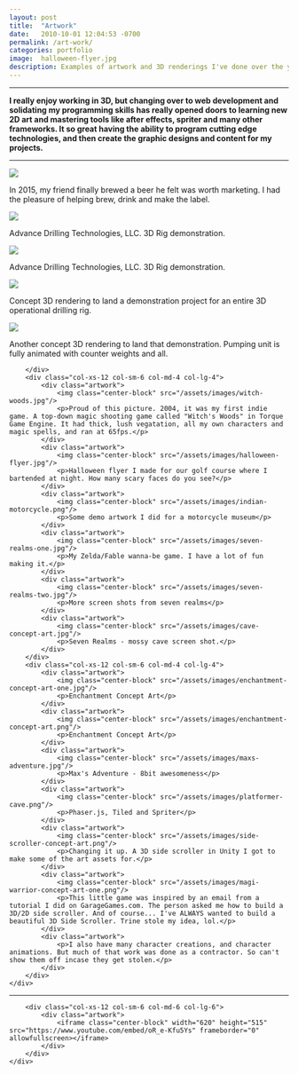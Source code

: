 ```yaml
---
layout: post
title:  "Artwork"
date:   2010-10-01 12:04:53 -0700
permalink: /art-work/
categories: portfolio
image:	halloween-flyer.jpg
description: Examples of artwork and 3D renderings I've done over the years.
---
```


<div class="row">
	<div class="col-xs-12 col-sm-12 col-md-9 col-md-offset-1 col-lg-9 col-lg-offset-1">
		<hr/>
		<p><strong>I really enjoy working in 3D, but changing over to web development and solidating my programming skills has really opened doors to learning new 2D art and mastering tools like after effects, spriter and many other frameworks. It so great having the ability to program cutting edge technologies, and then create the graphic designs and content for my projects.</strong></p>
		<hr/>
		<div class="col-xs-12 col-sm-6 col-md-4 col-lg-4">
			<div class="artwork">
				<img class="center-block" src="/assets/images/posh-brewing-labels.jpg"/>
				<p>In 2015, my friend finally brewed a beer he felt was worth marketing. I had the pleasure of helping brew, drink and make the label.</p>
			</div>
			<div class="artwork">
				<img class="center-block" src="/assets/images/rig-concept-art-one.bmp"/>
				<p>Advance Drilling Technologies, LLC. 3D Rig demonstration.</p>
			</div>
			<div class="artwork">
				<img class="center-block" src="/assets/images/rig-conept-art-two.jpg"/>
				<p>Advance Drilling Technologies, LLC. 3D Rig demonstration.</p>
			</div>
			<div class="artwork">
				<img class="center-block" src="/assets/images/pre-rig-proving-art-one.png"/>
				<p>Concept 3D rendering to land a demonstration project for an entire 3D operational drilling rig.</p>
			</div>
			<div class="artwork">
				<img class="center-block" src="/assets/images/pre-rig-proving-art-two.jpg"/>
				<p>Another concept 3D rendering to land that demonstration. Pumping unit is fully animated with counter weights and all.</p>
			</div>

		</div>
		<div class="col-xs-12 col-sm-6 col-md-4 col-lg-4">
			<div class="artwork">
				<img class="center-block" src="/assets/images/witch-woods.jpg"/>
				<p>Proud of this picture. 2004, it was my first indie game. A top-down magic shooting game called "Witch's Woods" in Torque Game Engine. It had thick, lush vegatation, all my own characters and magic spells, and ran at 65fps.</p>
			</div>
			<div class="artwork">
				<img class="center-block" src="/assets/images/halloween-flyer.jpg"/>
				<p>Halloween flyer I made for our golf course where I bartended at night. How many scary faces do you see?</p>
			</div>
			<div class="artwork">
				<img class="center-block" src="/assets/images/indian-motorcycle.png"/>
				<p>Some demo artwork I did for a motorcycle museum</p>
			</div>
			<div class="artwork">
				<img class="center-block" src="/assets/images/seven-realms-one.jpg"/>
				<p>My Zelda/Fable wanna-be game. I have a lot of fun making it.</p>
			</div>
			<div class="artwork">
				<img class="center-block" src="/assets/images/seven-realms-two.jpg"/>
				<p>More screen shots from seven realms</p>
			</div>
			<div class="artwork">
				<img class="center-block" src="/assets/images/cave-concept-art.jpg"/>
				<p>Seven Realms - mossy cave screen shot.</p>
			</div>
		</div>
		<div class="col-xs-12 col-sm-6 col-md-4 col-lg-4">
			<div class="artwork">
				<img class="center-block" src="/assets/images/enchantment-concept-art-one.jpg"/>
				<p>Enchantment Concept Art</p>
			</div>
			<div class="artwork">
				<img class="center-block" src="/assets/images/enchantment-concept-art.png"/>
				<p>Enchantment Concept Art</p>
			</div>
			<div class="artwork">
				<img class="center-block" src="/assets/images/maxs-adventure.jpg"/>
				<p>Max's Adventure - 8bit awesomeness</p>
			</div>
			<div class="artwork">
				<img class="center-block" src="/assets/images/platformer-cave.png"/>
				<p>Phaser.js, Tiled and Spriter</p>
			</div>
			<div class="artwork">
				<img class="center-block" src="/assets/images/side-scroller-concept-art.png"/>
				<p>Changing it up. A 3D side scroller in Unity I got to make some of the art assets for.</p>
			</div>
			<div class="artwork">
				<img class="center-block" src="/assets/images/magi-warrior-concept-art-one.png"/>
				<p>This little game was inspired by an email from a tutorial I did on GarageGames.com. The person asked me how to build a 3D/2D side scroller. And of course... I've ALWAYS wanted to build a beautiful 3D Side Scroller. Trine stole my idea, lol.</p>
			</div>
			<div class="artwork">
				<p>I also have many character creations, and character animations. But much of that work was done as a contractor. So can't show them off incase they get stolen.</p>
			</div>
		</div>
	</div>
</div>

<div class="row">
	<div class="col-xs-12 col-sm-12 col-md-9 col-md-offset-1 col-lg-9 col-lg-offset-1">
		<hr/>

		<div class="col-xs-12 col-sm-6 col-md-6 col-lg-6">
			<div class="artwork">
				<iframe class="center-block" width="620" height="515" src="https://www.youtube.com/embed/oR_e-Kfu5Ys" frameborder="0" allowfullscreen></iframe>
			</div>
		</div>
	</div>
</div>
		
